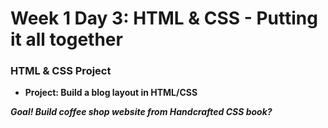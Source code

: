 # Week 1 Day 3: HTML & CSS - Putting it all together

### HTML & CSS Project
* **Project: Build a blog layout in HTML/CSS**




_**Goal! Build coffee shop website from Handcrafted CSS book?**_
